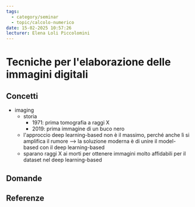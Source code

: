 ```yaml
---
tags:
  - category/seminar
  - topic/calcolo-numerico
date: 15-02-2025 10:57:26
lecturer: Elena Loli Piccolomini
---
```

# Tecniche per l'elaborazione delle immagini digitali
## Concetti
- imaging
	- storia
		- 1971: prima tomografia a raggi X
		- 2019: prima immagine di un buco nero
	- l'approccio deep learning-based non è il massimo, perché anche lì si amplifica il rumore --> la soluzione moderna è di unire il model-based con il deep learning-based
	- sparano raggi X ai morti per ottenere immagini molto affidabili per il dataset nel deep learning-based

## Domande

## Referenze